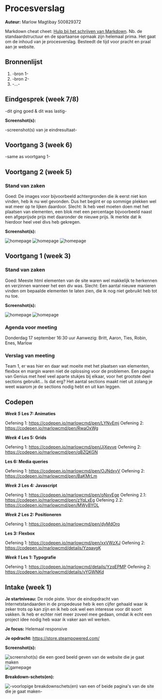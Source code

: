 # Procesverslag
**Auteur:** Marlow Magtibay 500829372

Markdown cheat cheet: [Hulp bij het schrijven van Markdown](https://github.com/adam-p/markdown-here/wiki/Markdown-Cheatsheet). Nb. de standaardstructuur en de spartaanse opmaak zijn helemaal prima. Het gaat om de inhoud van je procesverslag. Besteedt de tijd voor pracht en praal aan je website.



## Bronnenlijst
1. -bron 1-
2. -bron 2-
3. -...-



## Eindgesprek (week 7/8)

-dit ging goed & dit was lastig-

**Screenshot(s):**

-screenshot(s) van je eindresultaat-



## Voortgang 3 (week 6)

-same as voortgang 1-



## Voortgang 2 (week 5)

### Stand van zaken

Goed: De images voor bijvoorbeeld achtergronden die ik eerst niet kon
vinden, heb ik nu wel gevonden. Dus het begint er op sommige plekken wel
wat meer op te lijken daardoor.
Slecht: Ik heb veel moeten doen met het plaatsen van elementen, een blok
met een percentage bijvoorbeeld naast een afgeprijsde prijs met daaronder
de nieuwe prijs. Ik merkte dat ik hierdoor heel veel divs heb gekregen.

**Screenshot(s):**

![homepage](images/homepage_voortgang2.png)
![homepage](images/homepage_voortgang2.2.png)
![homepage](images/homepage_voortgang2.3.png)

## Voortgang 1 (week 3)

### Stand van zaken

Goed: Meeste html elementen van de site waren wel makkelijk te herkennen
en verzinnen wanneer het een div was.
Slecht: Een aantal nieuwe manieren vinden om bepaalde elementen te laten
zien, die ik nog niet gebruikt heb tot nu toe.

**Screenshot(s):**

![homepage](images/homepage_week1.png)
![homepage](images/gamepage_week1.png)

### Agenda voor meeting

Donderdag 17 september 16:30 uur
Aanwezig: Britt, Aaron, Ties, Robin, Enes, Marlow

### Verslag van meeting
Team 1, er was hier en daar wat moeite met het plaatsen van elementen,
flexbox en margin waren niet de oplossing voor de problemen.
Een pagina van Genius met heel veel aparte stukjes bij elkaar, voor het
grootste deel sections gebruikt... Is dat erg? Het aantal sections maakt
niet uit zolang je weet waarom je de sections nodig hebt en uit kan leggen.

## Codepen
***Week 5***
**Les 7: Animaties**

Oefening 1: https://codepen.io/marlowcmd/pen/LYNvEmj
Oefening 2: https://codepen.io/marlowcmd/pen/RwaOxWg

***Week 4***
**Les 5: Grids**

Oefening 1: https://codepen.io/marlowcmd/pen/JjXevve
Oefening 2: https://codepen.io/marlowcmd/pen/qBZQKGN 

**Les 6: Media queries**

Oefening 1: https://codepen.io/marlowcmd/pen/OJNdxyV
Oefening 2: https://codepen.io/marlowcmd/pen/BaKMrLm

***Week 3***
**Les 4: Javascript**

Oefening 1: https://codepen.io/marlowcmd/pen/oNxyEge
Oefening 2.1: https://codepen.io/marlowcmd/pen/zYqLxEg
Oefening 2.2: https://codepen.io/marlowcmd/pen/MWyBYOL

***Week 2***
**Les 2: Positioneren**

Oefening 1: https://codepen.io/marlowcmd/pen/dyMdOro

**Les 3: Flexbox**

Oefening 1: https://codepen.io/marlowcmd/pen/xxVWzXJ
Oefening 2: https://codepen.io/marlowcmd/details/YzqavgK

***Week 1***
**Les 1: Typografie**

Oefening 1: https://codepen.io/marlowcmd/details/YzqEPMP
Oefening 2: https://codepen.io/marlowcmd/details/vYGWNKd

## Intake (week 1)

**Je startniveau:** De rode piste. Voor de eindopdracht van Internetstandaarden in de propedeuse heb ik een cijfer gehaald waar ik zeker trots op kan zijn en ik heb ook wel een interesse voor dit soort vakken. Ik heb er echter niet meer zoveel mee gedaan, omdat ik echt een project idee nodig heb waar ik vaker aan wil werken.

**Je focus:** Helemaal responsive


**Je opdracht:** https://store.steampowered.com/

**Screenshot(s):**

![screenshot(s) die een goed beeld geven van de website die je gaat maken](images/steamhome.png)
![gamepage](images/steamgame.png)

**Breakdown-schets(en):**

![-voorlopige breakdownschets(en) van een of beide pagina's van de site die je gaat maken-](images/steamsketch.png)
